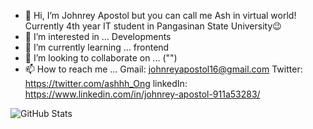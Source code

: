 - 👋 Hi, I’m Johnrey Apostol but you can call me Ash in virtual world! Currently 4th year IT student in Pangasinan State University😉
- 👀 I’m interested in ... Developments
- 🌱 I’m currently learning ... frontend
- 💞️ I’m looking to collaborate on ... ("")
- 📫 How to reach me ... Gmail: johnreyapostol16@gmail.com 
                         Twitter: https://twitter.com/ashhh_Ong
                         linkedIn: https://www.linkedin.com/in/johnrey-apostol-911a53283/ 

![GitHub Stats](https://github-readme-stats.vercel.app/api?username=Ash080&theme=radical)
<!---
Ash080/Ash080 is a ✨ special ✨ repository because its `README.md` (this file) appears on your GitHub profile.
You can click the Preview link to take a look at your changes.
--->
